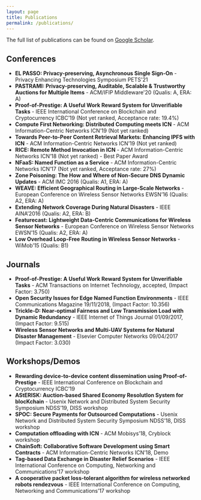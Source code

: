 ```yaml
---
layout: page
title: Publications
permalink: /publications/
---
```

The full list of publications can be found on [Google Scholar](https://scholar.google.co.uk/citations?user=rg5x6CAAAAAJ). 

## Conferences
* **EL PASSO: Privacy-preserving, Asynchronous Single Sign-On** - Privacy Enhancing Technologies Symposium PETS'21
* **PASTRAMI: Privacy-preserving, Auditable, Scalable & Trustworthy Auctions for Multiple Items** - ACM/IFIP Middleware'20 (Qualis: A, ERA: A)
* **Proof-of-Prestige: A Useful Work Reward System for Unverifiable Tasks** - IEEE International Conference on Blockchain and Cryptocurrency ICBC’19 (Not yet ranked, Acceptance rate: 19.4%)
* **Compute First Networking: Distributed Computing meets ICN** - ACM Information-Centric Networks ICN’19 (Not yet ranked)
* **Towards Peer-to-Peer Content Retrieval Markets: Enhancing IPFS with ICN** - ACM Information-Centric Networks ICN’19 (Not yet ranked)
* **RICE: Remote Method Invocation in ICN** - ACM Information-Centric Networks ICN’18 (Not yet ranked) - Best Paper Award
* **NFaaS: Named Function as a Service** - ACM Information-Centric Networks ICN’17 (Not yet ranked, Acceptance rate: 27%)
* **Zone Poisoning: The How and Where of Non-Secure DNS Dynamic Updates** - ACM IMC 2016 (Qualis: A1, ERA: A)
* **WEAVE: Efficient Geographical Routing in Large-Scale Networks** - European Conference on Wireless Sensor Networks EWSN’16 (Qualis: A2, ERA: A)
* **Extending Network Coverage During Natural Disasters** - IEEE AINA’2016 (Qualis: A2, ERA: B)
* **Featurecast: Lightweight Data-Centric Communications for Wireless Sensor Networks** - European Conference on Wireless Sensor Networks EWSN’15 (Qualis: A2, ERA: A)
* **Low Overhead Loop-Free Routing in Wireless Sensor Networks** - WiMob’15 (Qualis: B1)


## Journals
* **Proof-of-Prestige: A Useful Work Reward System for Unverifiable Tasks** - ACM Transactions on Internet Technology, accepted, (Impact Factor: 3.750)
* **Open Security Issues for Edge Named Function Environments** - IEEE Communications Magazine 19/11/2018, (Impact Factor: 10.356)
* **Trickle-D: Near-optimal Fairness and Low Transmission Load with Dynamic Redundancy** - IEEE Internet of Things Journal 01/09/2017, (Impact Factor: 9.515)
* **Wireless Sensor Networks and Multi-UAV Systems for Natural Disaster Management** - Elsevier Computer Networks 09/04/2017 (Impact Factor: 3.030)


## Workshops/Demos
* **Rewarding device-to-device content dissemination using Proof-of-Prestige** - IEEE International Conference on Blockchain and Cryptocurrency ICBC’19
* **AStERISK: Auction-based Shared Economy ResolutIon System for blocKchain** - Usenix Network and Distributed System Security Symposium NDSS’19, DISS workshop
* **SPOC: Secure Payments for Outsourced Computations** - Usenix Network and Distributed System Security Symposium NDSS’18, DISS workshop
* **Computation offloading with ICN** - ACM Mobisys’18, Cryblock workshop
* **ChainSoft: Collaborative Software Development using Smart Contracts** - ACM Information-Centric Networks ICN’18, Demo
* **Tag-based Data Exchange in Disaster Relief Scenarios** - IEEE International Conference on Computing, Networking and Communications’17 workshop
* **A cooperative packet loss-tolerant algorithm for wireless networked robots rendezvous** - IEEE International Conference on Computing, Networking and Communications’17 workshop



